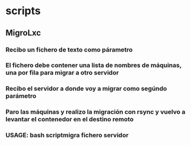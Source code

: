 # scripts
## MigroLxc
### Recibo un fichero de texto como párametro
### El fichero debe contener una lista de nombres de máquinas, una por fila para migrar a otro servidor
### Recibo el servidor a donde voy a migrar como segúndo parámetro
### Paro las máquinas y realizo la migración con rsync y vuelvo a levantar el contenedor en el destino remoto
### USAGE: bash scriptmigra fichero servidor
